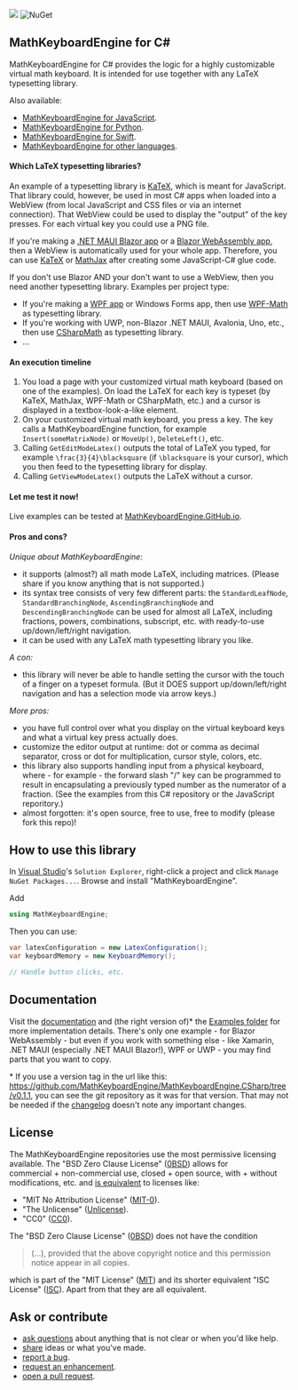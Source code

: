 ![](https://badgen.net/badge/test%20coverage/100%25/green) ![NuGet](https://img.shields.io/nuget/vpre/MathKeyboardEngine.svg)

## MathKeyboardEngine for C#

MathKeyboardEngine for C# provides the logic for a highly customizable virtual math keyboard. It is intended for use together with any LaTeX typesetting library.

Also available:
- [MathKeyboardEngine for JavaScript](https://github.com/MathKeyboardEngine/MathKeyboardEngine#readme).
- [MathKeyboardEngine for Python](https://github.com/MathKeyboardEngine/MathKeyboardEngine.Python#readme).
- [MathKeyboardEngine for Swift](https://github.com/MathKeyboardEngine/MathKeyboardEngine.Swift#readme).
- [MathKeyboardEngine for other languages](https://github.com/MathKeyboardEngine).


#### Which LaTeX typesetting libraries?

An example of a typesetting library is [KaTeX](https://katex.org/), which is meant for JavaScript. That library could, however, be used in most C# apps when loaded into a WebView (from local JavaScript and CSS files or via an internet connection). That WebView could be used to display the "output" of the key presses. For each virtual key you could use a PNG file.

If you're making a [.NET MAUI Blazor app](https://docs.microsoft.com/en-us/aspnet/core/blazor/hybrid/tutorials/maui?view=aspnetcore-6.0) or a [Blazor WebAssembly app](https://dotnet.microsoft.com/en-us/apps/aspnet/web-apps/blazor), then a WebView is automatically used for your whole app. Therefore, you can use [KaTeX](https://katex.org/) or [MathJax](https://www.mathjax.org/) after creating some JavaScript-C# glue code.

If you don't use Blazor AND your don't want to use a WebView, then you need another typesetting library. Examples per project type:

- If you're making a [WPF app](https://docs.microsoft.com/en-us/dotnet/desktop/wpf/overview/?view=netdesktop-5.0) or Windows Forms app, then use [WPF-Math](https://github.com/ForNeVeR/wpf-math) as typesetting library.
- If you're working with UWP, non-Blazor .NET MAUI, Avalonia, Uno, etc., then use [CSharpMath](https://github.com/verybadcat/CSharpMath) as typesetting library.
- ...


#### An execution timeline

1. You load a page with your customized virtual math keyboard (based on one of the examples). On load the LaTeX for each key is typeset (by KaTeX, MathJax, WPF-Math or CSharpMath, etc.) and a cursor is displayed in a textbox-look-a-like element.
1. On your customized virtual math keyboard, you press a key. The key calls a MathKeyboardEngine function, for example `Insert(someMatrixNode)` or `MoveUp()`, `DeleteLeft()`, etc.
1. Calling `GetEditModeLatex()` outputs the total of LaTeX you typed, for example `\frac{3}{4}\blacksquare` (if `\blacksquare` is your cursor), which you then feed to the typesetting library for display.
1. Calling `GetViewModeLatex()` outputs the LaTeX without a cursor.


#### Let me test it now!

Live examples can be tested at [MathKeyboardEngine.GitHub.io](https://mathkeyboardengine.github.io).


#### Pros and cons?

<i>Unique about MathKeyboardEngine:</i>

- it supports (almost?) all math mode LaTeX, including matrices. (Please share if you know anything that is not supported.)
- its syntax tree consists of very few different parts: the `StandardLeafNode`, `StandardBranchingNode`, `AscendingBranchingNode` and `DescendingBranchingNode` can be used for almost all LaTeX, including fractions, powers, combinations, subscript, etc. with ready-to-use up/down/left/right navigation.
- it can be used with any LaTeX math typesetting library you like.

<i>A con:</i>

- this library will never be able to handle setting the cursor with the touch of a finger on a typeset formula. (But it DOES support up/down/left/right navigation and has a selection mode via arrow keys.)

<i>More pros:</i>

- you have full control over what you display on the virtual keyboard keys and what a virtual key press actually does.
- customize the editor output at runtime: dot or comma as decimal separator, cross or dot for multiplication, cursor style, colors, etc.
- this library also supports handling input from a physical keyboard, where - for example - the forward slash "/" key can be programmed to result in encapsulating a previously typed number as the numerator of a fraction. (See the examples from this C# repository or the JavaScript reporitory.)
- almost forgotten: it's open source, free to use, free to modify (please fork this repo)!


## How to use this library

In [Visual Studio](https://visualstudio.microsoft.com/downloads/)'s `Solution Explorer`, right-click a project and click `Manage NuGet Packages...`. Browse and install "MathKeyboardEngine".

Add
```csharp
using MathKeyboardEngine;
```

Then you can use:
```csharp
var latexConfiguration = new LatexConfiguration();
var keyboardMemory = new KeyboardMemory();

// Handle button clicks, etc.
```


## Documentation

Visit the [documentation](https://mathkeyboardengine.github.io/docs/csharp/0.2/) and (the right version of)\* the [Examples folder](https://github.com/MathKeyboardEngine/MathKeyboardEngine.CSharp/tree/master/Examples) for more implementation details. There's only one example - for Blazor WebAssembly - but even if you work with something else - like Xamarin, .NET MAUI (especially .NET MAUI Blazor!), WPF or UWP - you may find parts that you want to copy.

\* If you use a version tag in the url like this: https://github.com/MathKeyboardEngine/MathKeyboardEngine.CSharp/tree/v0.1.1, you can see the git repository as it was for that version. That may not be needed if the [changelog](https://github.com/MathKeyboardEngine/MathKeyboardEngine.CSharp/tree/main/CHANGELOG.md) doesn't note any important changes.


## License

The MathKeyboardEngine repositories use the most permissive licensing available. The "BSD Zero Clause License" ([0BSD](https://choosealicense.com/licenses/0bsd/)) allows for<br/>
commercial + non-commercial use, closed + open source, with + without modifications, etc. and [is equivalent](https://github.com/github/choosealicense.com/issues/805) to licenses like:

- "MIT No Attribution License" ([MIT-0](https://choosealicense.com/licenses/mit-0//)).
- "The Unlicense" ([Unlicense](https://choosealicense.com/licenses/unlicense/)).
- "CC0" ([CC0](https://choosealicense.com/licenses/cc0/)).

The "BSD Zero Clause License" ([0BSD](https://choosealicense.com/licenses/0bsd/)) does not have the condition

> (...), provided that the above copyright notice and this permission notice appear in all copies.

which is part of the "MIT License" ([MIT](https://choosealicense.com/licenses/mit/)) and its shorter equivalent "ISC License" ([ISC](https://choosealicense.com/licenses/isc/)). Apart from that they are all equivalent.


## Ask or contribute

- [ask questions](https://github.com/MathKeyboardEngine/MathKeyboardEngine.CSharp/discussions) about anything that is not clear or when you'd like help.
- [share](https://github.com/MathKeyboardEngine/MathKeyboardEngine.CSharp/discussions) ideas or what you've made.
- [report a bug](https://github.com/MathKeyboardEngine/MathKeyboardEngine.CSharp/issues).
- [request an enhancement](https://github.com/MathKeyboardEngine/MathKeyboardEngine.CSharp/issues).
- [open a pull request](https://github.com/MathKeyboardEngine/MathKeyboardEngine.CSharp/pulls).
